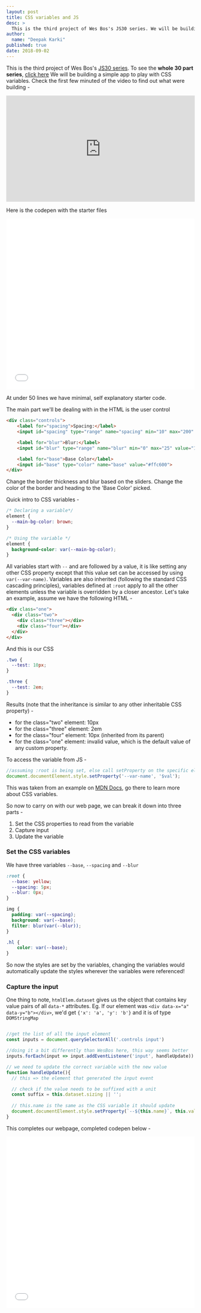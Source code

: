```yaml
---
layout: post
title: CSS variables and JS
desc: >
  This is the third project of Wes Bos's JS30 series. We will be building a simple app to play with CSS variables.
author:
  name: "Deepak Karki"
published: true
date: 2018-09-02
---
```



This is the third project of Wes Bos's [JS30 series](https://javascript30.com/friend/DISCOVERDEV). To see the **whole 30 part series**, [click here](../)
We will be building a simple app to play with CSS variables. Check the first few minuted of the video to find out what were building -

<style>.embed-container { position: relative; padding-bottom: 56.25%; height: 0; overflow: hidden; max-width: 100%; } .embed-container iframe, .embed-container object, .embed-container embed { position: absolute; top: 0; left: 0; width: 100%; height: 100%; }</style><div class='embed-container'><iframe src='https://www.youtube.com/embed/undefined' frameborder='0' allowfullscreen></iframe></div>

Here is the codepen with the starter files

<iframe height='455' scrolling='no' title='JS30-03-css-vars-a' src='//codepen.io/deepakkarki/embed/wXrwwO/?height=455&theme-id=dark&default-tab=html,result&embed-version=2' frameborder='no' allowtransparency='true' allowfullscreen='true' style='width: 100%;'>See the Pen <a href='https://codepen.io/deepakkarki/pen/wXrwwO/'>JS30-03-css-vars-a</a> by Deepak Karki (<a href='https://codepen.io/deepakkarki'>@deepakkarki</a>) on <a href='https://codepen.io'>CodePen</a>.
</iframe>


At under 50 lines we have minimal, self explanatory starter code.

The main part we'll be dealing with in the HTML is the user control

```html
<div class="controls">
    <label for="spacing">Spacing:</label>
    <input id="spacing" type="range" name="spacing" min="10" max="200" value="10" data-sizing="px">

    <label for="blur">Blur:</label>
    <input id="blur" type="range" name="blur" min="0" max="25" value="10" data-sizing="px">

    <label for="base">Base Color</label>
    <input id="base" type="color" name="base" value="#ffc600">
</div>
```

Change the border thickness and blur based on the sliders. Change the color of the border and heading to the 'Base Color' picked.

Quick intro to CSS variables -

```css
/* Declaring a variable*/
element {
  --main-bg-color: brown;
} 

/* Using the variable */
element {
  background-color: var(--main-bg-color);
}
```

All variables start with `--` and are followed by a value, it is like setting any other CSS property except that this value set can be accessed by using `var(--var-name)`. Variables are also inherited (following the standard CSS cascading principles), variables defined at `:root` apply to all the other elements unless the variable is overridden by a closer ancestor. Let's take an example, assume we have the following HTML -

```html
<div class="one">
  <div class="two">
    <div class="three"></div>
    <div class="four"></div>
  </div>
</div>
```

And this is our CSS

```css
.two {
  --test: 10px;
}

.three {
  --test: 2em;
}
```

Results (note that the inheritance is similar to any other inheritable CSS property) -

- for the class="two" element: 10px
- for the class="three" element: 2em
- for the class="four" element: 10px (inherited from its parent)
- for the class="one" element: invalid value, which is the default value of any custom property.

To access the variable from JS -

```js
//assuming :root is being set, else call setProperty on the specific element
document.documentElement.style.setProperty('--var-name', '$val');
```

This was taken from an example on [MDN Docs](https://developer.mozilla.org/en-US/docs/Web/CSS/Using_CSS_variables), go there to learn more about CSS variables.


So now to carry on with our web page, we can break it down into three parts -

1. Set the CSS properties to read from the variable
2. Capture input
3. Update the variable

### Set the CSS variables

We have three variables `--base`, `--spacing` and `--blur`

```css
:root {
  --base: yellow;
  --spacing: 5px;
  --blur: 0px;
}

img {
  padding: var(--spacing);
  background: var(--base);
  filter: blur(var(--blur));
}

.hl {
    color: var(--base);
}
```

So now the styles are set by the variables, changing the variables would automatically update the styles wherever the variables were referenced!

### Capture the input

One thing to note, `htmlElem.dataset` gives us the object that contains key value pairs of all `data-*` attributes. 
Eg. If our element was `<div data-x="a" data-y="b"></div>`, we'd get `{'x': 'a', 'y': 'b'}` and it is of type `DOMStringMap`

```js

//get the list of all the input element
const inputs = document.querySelectorAll('.controls input')

//doing it a bit differently than WesBos here, this way seems better
inputs.forEach(input => input.addEventListener('input', handleUpdate))

// we need to update the correct variable with the new value
function handleUpdate(){
  // this => the element that generated the input event

  // check if the value needs to be suffixed with a unit
  const suffix = this.dataset.sizing || '';
  
  // this.name is the same as the CSS variable it should update
  document.documentElement.style.setProperty(`--${this.name}`, this.value + suffix);
}
```

This completes our webpage, completed codepen below -

<iframe height='457' scrolling='no' title='JS30-03-css-vars-b' src='//codepen.io/deepakkarki/embed/RJLoOO/?height=457&theme-id=dark&default-tab=js,result&embed-version=2' frameborder='no' allowtransparency='true' allowfullscreen='true' style='width: 100%;'>See the Pen <a href='https://codepen.io/deepakkarki/pen/RJLoOO/'>JS30-03-css-vars-b</a> by Deepak Karki (<a href='https://codepen.io/deepakkarki'>@deepakkarki</a>) on <a href='https://codepen.io'>CodePen</a>.
</iframe>